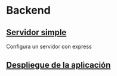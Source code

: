 # Backend

## [Servidor simple](https://fullstackopen.com/es/part3/node_js_y_express)

Configura un servidor con express

## [Despliegue de la aplicación](https://fullstackopen.com/es/part3/despliegue_de_la_aplicacion_a_internet)

